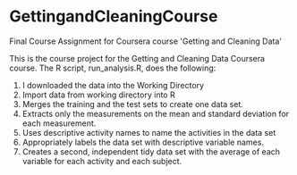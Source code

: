 # GettingandCleaningCourse
Final Course Assignment for Coursera course 'Getting and Cleaning Data'

This is the course project for the Getting and Cleaning Data Coursera course. The R script, run_analysis.R, does the following:

1. I downloaded the data into the Working Directory 
2. Import data from working directory into R 
3. Merges the training and the test sets to create one data set.
4. Extracts only the measurements on the mean and standard deviation for each measurement.
5. Uses descriptive activity names to name the activities in the data set
6. Appropriately labels the data set with descriptive variable names.
6. Creates a second, independent tidy data set with the average of each variable for each activity and each subject.
